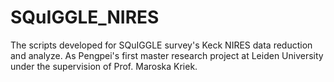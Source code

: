 # SQuIGGLE_NIRES
The scripts developed for SQuIGGLE survey's Keck NIRES data reduction and analyze.
As Pengpei's first master research project at Leiden University under the supervision of Prof. Maroska Kriek.
